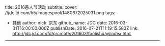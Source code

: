 title: 2016愚人节活动
subtitle: 
cover: //jdc.jd.com/h5/imagespool/1480672025031.png
tags:
  - 其他
author:
  nick: 京东
  github_name: JDC
date: 2016-03-31T16:00:00.000Z
publishDate: 2016-07-21T11:19:15.583Z
link: http://jdc.jd.com/fd/promote/201603/foolishday/index.html
---